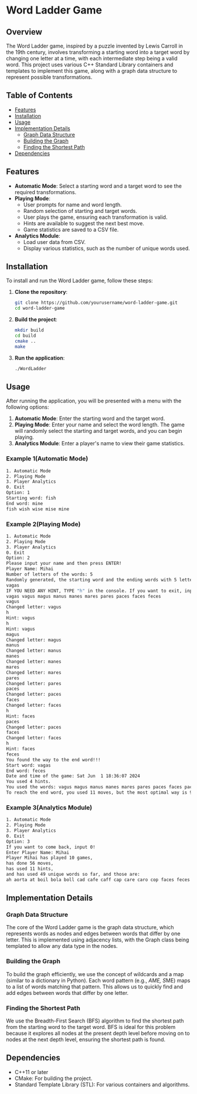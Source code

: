 # Word Ladder Game

## Overview

The Word Ladder game, inspired by a puzzle invented by Lewis Carroll in the 19th century, involves transforming a starting word into a target word by changing one letter at a time, with each intermediate step being a valid word. This project uses various C++ Standard Library containers and templates to implement this game, along with a graph data structure to represent possible transformations.

## Table of Contents
- [Features](#features)
- [Installation](#installation)
- [Usage](#usage)
- [Implementation Details](#implementation-details)
  - [Graph Data Structure](#graph-data-structure)
  - [Building the Graph](#building-the-graph)
  - [Finding the Shortest Path](#finding-the-shortest-path)
- [Dependencies](#dependencies)

## Features

- **Automatic Mode**: Select a starting word and a target word to see the required transformations.
- **Playing Mode**: 
  - User prompts for name and word length.
  - Random selection of starting and target words.
  - User plays the game, ensuring each transformation is valid.
  - Hints are available to suggest the next best move.
  - Game statistics are saved to a CSV file.
- **Analytics Module**:
  - Load user data from CSV.
  - Display various statistics, such as the number of unique words used.

## Installation

To install and run the Word Ladder game, follow these steps:

1. **Clone the repository**:
    ```sh
    git clone https://github.com/yourusername/word-ladder-game.git
    cd word-ladder-game
    ```

2. **Build the project**:
    ```sh
    mkdir build
    cd build
    cmake ..
    make
    ```

3. **Run the application**:
    ```sh
    ./WordLadder
    ```

## Usage

After running the application, you will be presented with a menu with the following options:

1. **Automatic Mode**: Enter the starting word and the target word.
2. **Playing Mode**: Enter your name and select the word length. The game will randomly select the starting and target words, and you can begin playing.
3. **Analytics Module**: Enter a player's name to view their game statistics.

### Example 1(Automatic Mode)

```sh
1. Automatic Mode
2. Playing Mode
3. Player Analytics
0. Exit
Option: 1
Starting word: fish
End word: mine
fish wish wise mise mine
```


### Example 2(Playing Mode)
```sh
1. Automatic Mode
2. Playing Mode
3. Player Analytics
0. Exit
Option: 2
Please input your name and then press ENTER!
Player Name: Mihai
Number of letters of the words: 5
Randomly generated, the starting word and the ending words with 5 letters is vagas and feces.
vagas
IF YOU NEED ANY HINT, TYPE "h" in the console. If you want to exit, input 0. Now you can start changing this word: 
vagas vagus magus manus manes mares pares paces faces feces 
vagus
Changed letter: vagus
h
Hint: vagus
h
Hint: vagus
magus
Changed letter: magus
manus
Changed letter: manus
manes
Changed letter: manes
mares
Changed letter: mares
pares
Changed letter: pares
paces
Changed letter: paces
faces
Changed letter: faces
h
Hint: faces
paces
Changed letter: paces
faces
Changed letter: faces
h
Hint: faces
feces
You found the way to the end word!!!
Start word: vagas
End word: feces
Date and time of the game: Sat Jun  1 18:36:07 2024
You used 4 hints.
You used the words: vagus magus manus manes mares pares paces faces paces faces feces 
To reach the end word, you used 11 moves, but the most optimal way is 9 moves
```


### Example 3(Analytics Module)

```sh
1. Automatic Mode
2. Playing Mode
3. Player Analytics
0. Exit
Option: 3
If you want to come back, input 0!
Enter Player Name: Mihai
Player Mihai has played 10 games,
has done 56 moves,
has used 11 hints,
and has used 49 unique words so far, and those are: 
ah aorta at boil bola boll cad cafe caff cap care caro cop faces feces foil foul gaff geant gh glave grade grado grano grant grave ie jap magus malva manes manus mares means meant mill nill paces pares salva salve sip slave soave solve sop vagus ze zola
```

## Implementation Details

### Graph Data Structure

The core of the Word Ladder game is the graph data structure, which represents words as nodes and edges between words that differ by one letter. This is implemented using adjacency lists, with the Graph class being templated to allow any data type in the nodes.

### Building the Graph
To build the graph efficiently, we use the concept of wildcards and a map (similar to a dictionary in Python). Each word pattern (e.g., *AME, S*ME) maps to a list of words matching that pattern. This allows us to quickly find and add edges between words that differ by one letter.

### Finding the Shortest Path
We use the Breadth-First Search (BFS) algorithm to find the shortest path from the starting word to the target word. BFS is ideal for this problem because it explores all nodes at the present depth level before moving on to nodes at the next depth level, ensuring the shortest path is found.


## Dependencies

- C++11 or later
- CMake: For building the project.
- Standard Template Library (STL): For various containers and algorithms.
